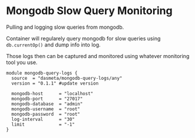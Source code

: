 # Mongodb Slow Query Monitoring

Pulling and logging slow queries from mongodb.

Container will regularely query mongodb for slow queries using `db.currentOp()` and dump info into log.

Those logs then can be captured and monitored using whatever monitoring tool you use.

```hcl
module mongodb-query-logs {
  source  = "dasmeta/mongodb-query-logs/any"
  version = "0.1.1" #update version

  mongodb-host      = "localhost"
  mongodb-port      = "27017"
  mongodb-database  = "admin"
  mongodb-username  = "root"
  mongodb-password  = "root"
  log-interval      = "30"
  limit             = "-1"
}

```

